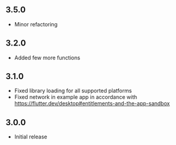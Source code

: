 ## 3.5.0
* Minor refactoring

## 3.2.0
* Added few more functions

## 3.1.0

* Fixed library loading for all supported platforms
* Fixed network in example app in accordance with https://flutter.dev/desktop#entitlements-and-the-app-sandbox




## 3.0.0

* Initial release
